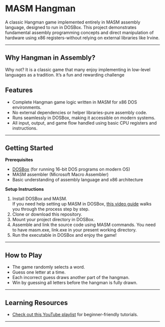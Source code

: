 # MASM Hangman

A classic Hangman game implemented entirely in MASM assembly language, designed to run in DOSBox. This project demonstrates fundamental assembly programming concepts and direct manipulation of hardware using x86 registers-without relying on external libraries like Irvine.

---

## **Why Hangman in Assembly?**
Why not? It is a classic game that many enjoy implementing in low-level languages as a tradition. It’s a fun and rewarding challenge
## **Features**

- Complete Hangman game logic written in MASM for x86 DOS environments.
- No external dependencies or helper libraries-pure assembly code.
- Runs seamlessly in DOSBox, making it accessible on modern systems.
- All input, output, and game flow handled using basic CPU registers and instructions.

---

## **Getting Started**

**Prerequisites**

- [DOSBox](https://www.dosbox.com/) (for running 16-bit DOS programs on modern OS)
- MASM assembler (Microsoft Macro Assembler)
- Basic understanding of assembly language and x86 architecture

**Setup Instructions**

1. Install DOSBox and MASM.  
   If you need help setting up MASM in DOSBox, [this video guide](https://youtu.be/-IJA4lIeLcc?si=cP5GnxYGWFdz01oN) walks you through the process step by step.
2. Clone or download this repository.
3. Mount your project directory in DOSBox.
4. Assemble and link the source code using MASM commands. 
    You need to have masm.exe, link.exe in your present working directory.
5. Run the executable in DOSBox and enjoy the game!

---

## **How to Play**

- The game randomly selects a word.
- Guess one letter at a time.
- Each incorrect guess draws another part of the hangman.
- Win by guessing all letters before the hangman is fully drawn.

---

## **Learning Resources**

  - [Check out this YouTube playlist](https://www.youtube.com/watch?v=84k99MX5R28&list=PLMa5a9Dh6SlhJq4wCH_CLSdfRaAbuJTzb) for beginner-friendly tutorials.

---

